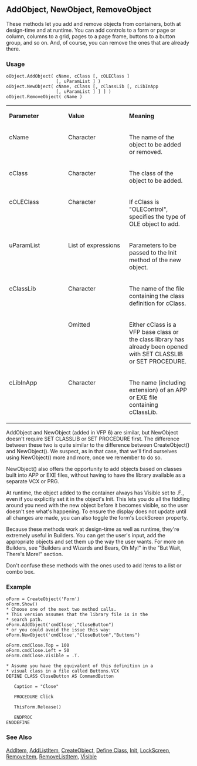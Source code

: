 ## AddObject, NewObject, RemoveObject

These methods let you add and remove objects from containers, both at design-time and at runtime. You can add controls to a form or page or column, columns to a grid, pages to a page frame, buttons to a button group, and so on. And, of course, you can remove the ones that are already there.

### Usage

```foxpro
oObject.AddObject( cName, cClass [, cOLEClass ]
                   [, uParamList ] )
oObject.NewObject( cName, cClass [, cClassLib [, cLibInApp
                   [, uParamList ] ] ] )
oObject.RemoveObject( cName )
```
<table>
<tr>
  <td width="32%" valign="top">
  <p><b>Parameter</b></p>
  </td>
  <td width=23% valign=top>
  <p><b>Value</b></p>
  </td>
  <td width=45% valign=top>
  <p><b>Meaning</b></p>
  </td>
 </tr>
<tr>
  <td width="32%" valign="top">
  <p>cName</p>
  </td>
  <td width=23% valign=top>
  <p>Character</p>
  </td>
  <td width=45% valign=top>
  <p>The name of the object to be added or removed.</p>
  </td>
 </tr>
<tr>
  <td width="32%" valign="top">
  <p>cClass</p>
  </td>
  <td width=23% valign=top>
  <p>Character</p>
  </td>
  <td width=45% valign=top>
  <p>The class of the object to be added.</p>
  </td>
 </tr>
<tr>
  <td width="32%" valign="top">
  <p>cOLEClass</p>
  </td>
  <td width=23% valign=top>
  <p>Character</p>
  </td>
  <td width=45% valign=top>
  <p>If cClass is &quot;OLEControl&quot;, specifies the type of OLE object to add.</p>
  </td>
 </tr>
<tr>
  <td width="32%" valign="top">
  <p>uParamList</p>
  </td>
  <td width=23% valign=top>
  <p>List of expressions</p>
  </td>
  <td width=45% valign=top>
  <p>Parameters to be passed to the Init method of the new object.</p>
  </td>
 </tr>
<tr>
  <td width=32% rowspan=2 valign=top>
  <p>cClassLib</p>
  </td>
  <td width=23% valign=top>
  <p>Character</p>
  </td>
  <td width=45% valign=top>
  <p>The name of the file containing the class definition for cClass. </p>
  </td>
 </tr>
<tr>
  <td width=33% valign=top>
  <p>Omitted</p>
  </td>
  <td width=67% valign=top>
  <p>Either cClass is a VFP base class or the class library has already been opened with SET CLASSLIB or SET PROCEDURE. </p>
  </td>
 </tr>
<tr>
  <td width="32%" valign="top">
  <p>cLibInApp</p>
  </td>
  <td width=23% valign=top>
  <p>Character</p>
  </td>
  <td width=45% valign=top>
  <p>The name (including extension) of an APP or EXE file containing cClassLib.</p>
  </td>
 </tr>
</table>

AddObject and NewObject (added in VFP 6) are similar, but NewObject doesn't require SET CLASSLIB or SET PROCEDURE first. The difference between these two is quite similar to the difference between CreateObject() and NewObject(). We suspect, as in that case, that we'll find ourselves using NewObject() more and more, once we remember to do so.

NewObject() also offers the opportunity to add objects based on classes built into APP or EXE files, without having to have the library available as a separate VCX or PRG.

At runtime, the object added to the container always has Visible set to .F., even if you explicitly set it in the object's Init. This lets you do all the fiddling around you need with the new object before it becomes visible, so the user doesn't see what's happening. To ensure the display does not update until all changes are made, you can also toggle the form's LockScreen property.

Because these methods work at design-time as well as runtime, they're extremely useful in Builders. You can get the user's input, add the appropriate objects and set them up the way the user wants. For more on Builders, see "Builders and Wizards and Bears, Oh My!" in the "But Wait, There's More!" section.

Don't confuse these methods with the ones used to add items to a list or combo box.

### Example

```foxpro
oForm = CreateObject('Form')
oForm.Show()
* Choose one of the next two method calls.
* This version assumes that the library file is in the
* search path.
oForm.AddObject('cmdClose',"CloseButton")
* or you could avoid the issue this way:
oForm.NewObject('cmdClose',"CloseButton","Buttons")

oForm.cmdClose.Top = 100
oForm.cmdClose.Left = 50
oForm.cmdClose.Visible = .T.

* Assume you have the equivalent of this definition in a
* visual class in a file called Buttons.VCX
DEFINE CLASS CloseButton AS CommandButton

   Caption = "Close"

   PROCEDURE Click

   ThisForm.Release()

   ENDPROC
ENDDEFINE
```
### See Also

[AddItem](s4g445.md), [AddListItem](s4g445.md), [CreateObject](s4g347.md), [Define Class](s4g351.md), [Init](s4g376.md), [LockScreen](s4g603.md), [RemoveItem](s4g445.md), [RemoveListItem](s4g445.md), [Visible](s4g631.md)
